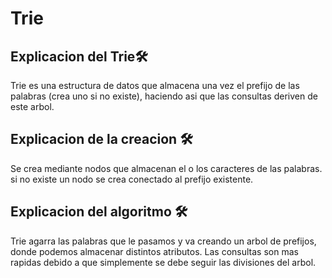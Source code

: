 # Trie


## Explicacion del Trie🛠️

Trie es una estructura de datos que almacena una vez el prefijo de las palabras (crea uno si no existe), haciendo asi que las consultas deriven de este arbol.

## Explicacion de la creacion 🛠️

Se crea mediante nodos que almacenan el o los caracteres de las palabras. si no existe un nodo se crea conectado al prefijo existente.

## Explicacion del algoritmo 🛠️

Trie agarra las palabras que le pasamos y va creando un arbol de prefijos, donde podemos almacenar distintos atributos. Las consultas son mas rapidas debido a que simplemente se debe seguir las divisiones del arbol.
